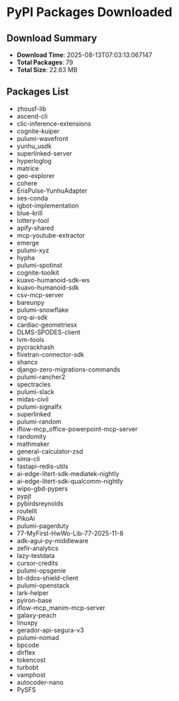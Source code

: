 # PyPI Packages Downloaded

## Download Summary
- **Download Time**: 2025-08-13T07:03:13.067147
- **Total Packages**: 79
- **Total Size**: 22.63 MB

## Packages List
- zhousf-lib
- ascend-cli
- clic-inference-extensions
- cognite-kuiper
- pulumi-wavefront
- yunhu_usdk
- superlinked-server
- hyperloglog
- matrice
- geo-explorer
- cohere
- ErisPulse-YunhuAdapter
- ses-conda
- igbot-implementation
- blue-krill
- lottery-tool
- apify-shared
- mcp-youtube-extractor
- emerge
- pulumi-xyz
- hypha
- pulumi-spotinst
- cognite-toolkit
- kuavo-humanoid-sdk-ws
- kuavo-humanoid-sdk
- csv-mcp-server
- bareunpy
- pulumi-snowflake
- orq-ai-sdk
- cardiac-geometriesx
- DLMS-SPODES-client
- lvm-tools
- pycrackhash
- fivetran-connector-sdk
- shancx
- django-zero-migrations-commands
- pulumi-rancher2
- spectracles
- pulumi-slack
- midas-civil
- pulumi-signalfx
- superlinked
- pulumi-random
- iflow-mcp_office-powerpoint-mcp-server
- randomity
- mathmaker
- general-calculator-zsd
- sima-cli
- fastapi-redis-utils
- ai-edge-litert-sdk-mediatek-nightly
- ai-edge-litert-sdk-qualcomm-nightly
- wipo-gbd-pypers
- pypjt
- pybirdsreynolds
- routelit
- PikoAi
- pulumi-pagerduty
- 77-MyFirst-HwWo-Lib-77-2025-11-8
- adk-agui-py-middleware
- zefir-analytics
- lazy-testdata
- cursor-credits
- pulumi-opsgenie
- bt-ddos-shield-client
- pulumi-openstack
- lark-helper
- pyiron-base
- iflow-mcp_manim-mcp-server
- galaxy-peach
- linuxpy
- gerador-api-segura-v3
- pulumi-nomad
- bpcode
- dirflex
- tokencost
- turbobt
- vamphost
- autocoder-nano
- PySFS
